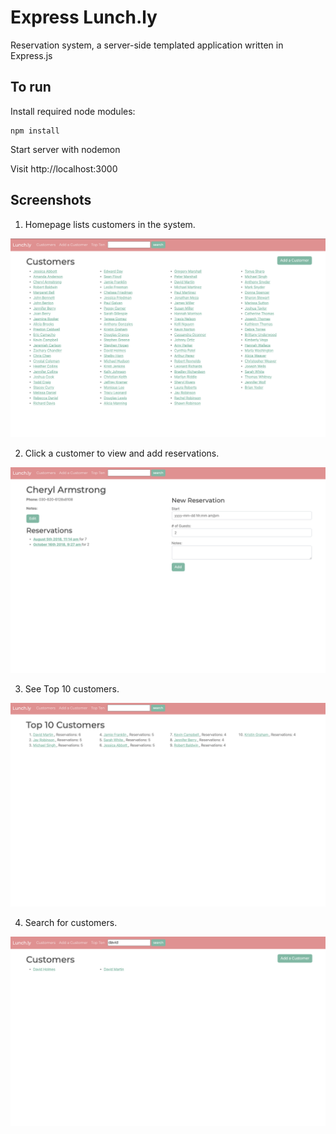 # Express Lunch.ly

Reservation system, a server-side templated application written in Express.js

## To run

Install required node modules:  

    npm install

Start server with nodemon

Visit http://localhost:3000

## Screenshots

1. Homepage lists customers in the system.

![Homepage displays customers](images/screenshot1.png)

2. Click a customer to view and add reservations.

![Customer page to view and add reservations](images/screenshot2.png)

3. See Top 10 customers.

![See Top 10 customers](images/screenshot3.png)

4. Search for customers.

![Search for customers](images/screenshot4.png)
